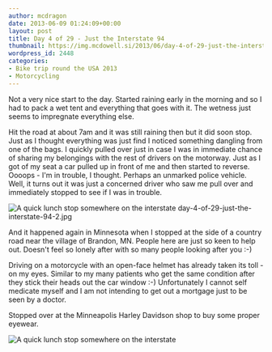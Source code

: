 ```yaml
---
author: mcdragon
date: 2013-06-09 01:24:09+00:00
layout: post
title: Day 4 of 29 - Just the Interstate 94
thumbnail: https://img.mcdowell.si/2013/06/day-4-of-29-just-the-interstate-94.png
wordpress_id: 2448
categories:
- Bike trip round the USA 2013
- Motorcycling
---
```


Not a very nice start to the day. Started raining early in the morning and so I had to pack a wet tent and everything that goes with it. The wetness just seems to impregnate everything else.

Hit the road at about 7am and it was still raining then but it did soon stop. Just as I thought everything was just find I noticed something dangling from one of the bags. I quickly pulled over just in case I was in immediate chance of sharing my belongings with the rest of drivers on the motorway. Just as I got of my seat a car pulled up in front of me and then started to reverse. Oooops - I'm in trouble, I thought. Perhaps an unmarked police vehicle. Well, it turns out it was just a concerned driver who saw me pull over and immediately stopped to see if I was in trouble.

![A quick lunch stop somewhere on the interstate](https://img.mcdowell.si/2013/06/day-4-of-29-just-the-interstate-94-1.jpg "A quick lunch stop somewhere on the interstate")
day-4-of-29-just-the-interstate-94-2.jpg


And it happened again in Minnesota when I stopped at the side of a country road near the village of Brandon, MN.
People here are just so keen to help out. Doesn't feel so lonely after with so many people looking after you :-)

Driving on a motorcycle with an open-face helmet has already taken its toll - on my eyes. Similar to my many patients who get the same condition after they stick their heads out the car window :-)
Unfortunately I cannot self medicate myself and I am not intending to get out a mortgage just to be seen by a doctor.

Stopped over at the Minneapolis Harley Davidson shop to buy some proper eyewear.

![A quick lunch stop somewhere on the interstate](https://img.mcdowell.si/2013/06/day-4-of-29-just-the-interstate-94-2.jpg "A quick lunch stop somewhere on the interstate")


